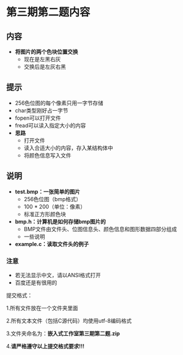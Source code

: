 # 第三期第二题内容

内容
-

- **将图片的两个色块位置交换**
  - 现在是左黑右灰
  - 交换后是左灰右黑

提示
-

- 256色位图的每个像素只用一字节存储
- char类型刚好占一字节
- fopen可以打开文件
- fread可以读入指定大小的内容
- **思路**
  - 打开文件
  - 读入合适大小的内容，存入某结构体中
  - 将颜色信息写入文件

说明
-

- **test.bmp：一张简单的图片**
  - 256色位图（bmp格式）
  - 100 * 200（单位：像素）
  - 标准正方形颜色块
- **bmp.h：计算机是如何存储bmp图片的**
  - BMP文件由文件头、位图信息头、颜色信息和图形数据四部分组成
  - 一些说明
- **example.c：读取文件头的例子**

### 注意

- 若无法显示中文，请以ANSI格式打开
- 百度还是有很用的

提交格式：

1.所有文件放在一个文件夹里面

2.所有文本文件（包括C源代码）均使用utf-8编码格式

3.文件夹命名为：**嵌入式工作室第三期第二题.zip**

4.**请严格遵守以上提交格式要求!!!**
